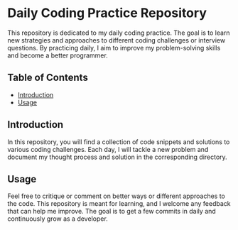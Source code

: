 # Daily Coding Practice Repository

This repository is dedicated to my daily coding practice. The goal is to learn new strategies and approaches to different coding challenges or interview questions. By practicing daily, I aim to improve my problem-solving skills and become a better programmer.

## Table of Contents

- [Introduction](#introduction)
- [Usage](#usage)

## Introduction

In this repository, you will find a collection of code snippets and solutions to various coding challenges. Each day, I will tackle a new problem and document my thought process and solution in the corresponding directory.

## Usage

Feel free to critique or comment on better ways or different approaches to the code. This repository is meant for learning, and I welcome any feedback that can help me improve. The goal is to get a few commits in daily and continuously grow as a developer.

